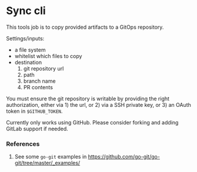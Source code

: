 # Sync cli
This tools job is to copy provided artifacts to a GitOps repository.

Settings/inputs:
- a file system
- whitelist which files to copy
- destination
  1. git repository url
  2. path
  3. branch name
	4. PR contents

You must ensure the git repository is writable by providing the right authorization, either via 1) the url, or 2) via a SSH private key, or 3) an OAuth token in `$GITHUB_TOKEN`.

Currently only works using GitHub. Please consider forking and adding GitLab support if needed.

### References
1. See some `go-git` examples in https://github.com/go-git/go-git/tree/master/_examples/
